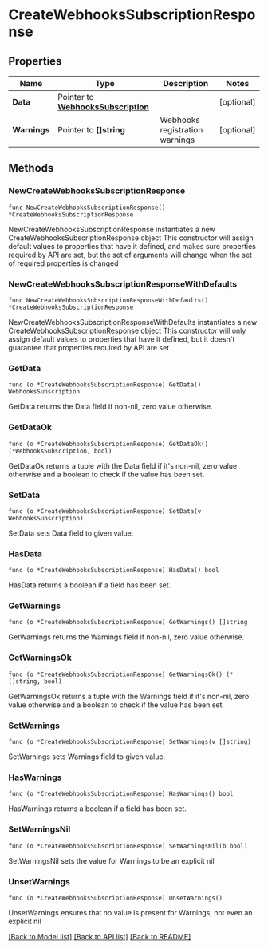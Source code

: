 # CreateWebhooksSubscriptionResponse

## Properties

Name | Type | Description | Notes
------------ | ------------- | ------------- | -------------
**Data** | Pointer to [**WebhooksSubscription**](WebhooksSubscription.md) |  | [optional] 
**Warnings** | Pointer to **[]string** | Webhooks registration warnings | [optional] 

## Methods

### NewCreateWebhooksSubscriptionResponse

`func NewCreateWebhooksSubscriptionResponse() *CreateWebhooksSubscriptionResponse`

NewCreateWebhooksSubscriptionResponse instantiates a new CreateWebhooksSubscriptionResponse object
This constructor will assign default values to properties that have it defined,
and makes sure properties required by API are set, but the set of arguments
will change when the set of required properties is changed

### NewCreateWebhooksSubscriptionResponseWithDefaults

`func NewCreateWebhooksSubscriptionResponseWithDefaults() *CreateWebhooksSubscriptionResponse`

NewCreateWebhooksSubscriptionResponseWithDefaults instantiates a new CreateWebhooksSubscriptionResponse object
This constructor will only assign default values to properties that have it defined,
but it doesn't guarantee that properties required by API are set

### GetData

`func (o *CreateWebhooksSubscriptionResponse) GetData() WebhooksSubscription`

GetData returns the Data field if non-nil, zero value otherwise.

### GetDataOk

`func (o *CreateWebhooksSubscriptionResponse) GetDataOk() (*WebhooksSubscription, bool)`

GetDataOk returns a tuple with the Data field if it's non-nil, zero value otherwise
and a boolean to check if the value has been set.

### SetData

`func (o *CreateWebhooksSubscriptionResponse) SetData(v WebhooksSubscription)`

SetData sets Data field to given value.

### HasData

`func (o *CreateWebhooksSubscriptionResponse) HasData() bool`

HasData returns a boolean if a field has been set.

### GetWarnings

`func (o *CreateWebhooksSubscriptionResponse) GetWarnings() []string`

GetWarnings returns the Warnings field if non-nil, zero value otherwise.

### GetWarningsOk

`func (o *CreateWebhooksSubscriptionResponse) GetWarningsOk() (*[]string, bool)`

GetWarningsOk returns a tuple with the Warnings field if it's non-nil, zero value otherwise
and a boolean to check if the value has been set.

### SetWarnings

`func (o *CreateWebhooksSubscriptionResponse) SetWarnings(v []string)`

SetWarnings sets Warnings field to given value.

### HasWarnings

`func (o *CreateWebhooksSubscriptionResponse) HasWarnings() bool`

HasWarnings returns a boolean if a field has been set.

### SetWarningsNil

`func (o *CreateWebhooksSubscriptionResponse) SetWarningsNil(b bool)`

 SetWarningsNil sets the value for Warnings to be an explicit nil

### UnsetWarnings
`func (o *CreateWebhooksSubscriptionResponse) UnsetWarnings()`

UnsetWarnings ensures that no value is present for Warnings, not even an explicit nil

[[Back to Model list]](../README.md#documentation-for-models) [[Back to API list]](../README.md#documentation-for-api-endpoints) [[Back to README]](../README.md)


